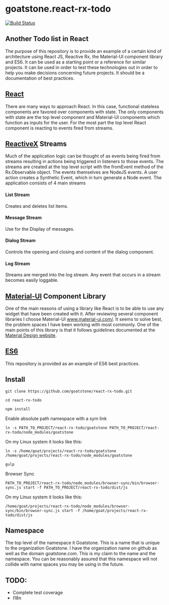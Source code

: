 # goatstone.react-rx-todo

[![Build Status](https://travis-ci.org/goatstone/react-rx-todo.svg?branch=trav)](https://travis-ci.org/goatstone/react-rx-todo)

## Another Todo list in React

The purpose of this repository is to provide an example of a certain kind of architecture using React JS, Reactive Rx, the Material-UI component library and ES6.  It can be used as a starting point or a reference for similar projects. It can be used in order to test these technologies out in order to help you make decisions concerning future projects. It should be a documentation of best practices.

## [React](https://facebook.github.io/react/)

There are many ways to approach React. In this case, functional stateless components are favored over components with state. The only components with state are the top level component and Material-UI components which function as inputs for the user. For the most part the top level React component is reacting to events fired from streams.

## [ReactiveX](http://reactivex.io/) Streams

Much of the application logic can be thought of as events being fired from streams resulting in actions being triggered in listeners to those events. The streams are created at the top level script with the fromEvent method of the Rx.Observable object. The events themselves are NodeJS events.
A user action creates a Synthetic Event, which in turn generate a Node event. The application consists of 4 main streams

#### List Stream
 Creates and deletes list items.

#### Message Stream
 Use for the Display of messages.

#### Dialog Stream
 Controls the opening and closing and content of the dialog component.

#### Log Stream
Streams are merged into the log stream. Any event that occurs in a stream becomes easily loggable.

## [Material-UI](http://www.material-ui.com/) Component Library
One of the main reasons of using a library like React is to be able to use any widget that have been created with it. After reviewing several component libraries I choose Material-UI www.material-ui.com/. It seems to solve best, the problem spaces I have been working with most commonly. One of the main points of this library is that it follows guidelines documented at the [Material Design website](https://material.io/).

## [ES6](https://github.com/rse/es6-features)
This repository is provided as an example of ES6 best practices.

## Install

`git clone https://github.com/goatstone/react-rx-todo.git`

`cd react-rx-todo`

`npm install`

Enable absolute path namespace with a sym link

`ln -s PATH_TO_PROJECT/react-rx-todo/goatstone PATH_TO_PROJECT/react-rx-todo/node_modules/goatstone`

On my Linux system it looks like this:

`ln -s /home/goat/projects/react-rx-todo/goatstone /home/goat/projects/react-rx-todo/node_modules/goatstone`

`gulp`

Browser Sync

`PATH_TO_PROJECT/react-rx-todo/node_modules/browser-sync/bin/browser-sync.js start -f PATH_TO_PROJECT/react-rx-todo/dist/js`

On my Linux system it looks like this:

`/home/goat/projects/react-rx-todo/node_modules/browser-sync/bin/browser-sync.js start -f /home/goat/projects/react-rx-todo/dist/js`

## Namespace

The top level of the namespace it Goatstone. This is a name that is unique to the organization Goatstone. I have the organization name on github as well as the domain goatstone.com. This is my claim to the name and the namespace. You can be reasonably assured that this namespace will not collide with name spaces you may be using in the future.

## TODO:
* Complete test coverage
* I18n
